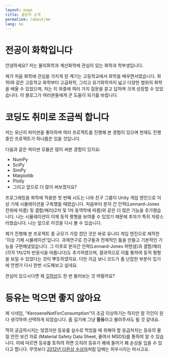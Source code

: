```yaml
---
layout: page
title: 글쓴이 소개
permalink: /about/me
lang: ko
---
```


# 전공이 화학입니다

안녕하세요? 저는 물리화학과 계산화학에 관심이 있는 화학과 학부생입니다.

제가 처음 화학에 관심을 가지게 된 계기는 고등학교에서 화학을 배우면서였습니다. 화학I와 같은 고등학교 화학부터 고급화학, 그리고 유기화학까지 넓고 다양한 범위의 화학을 배울 수 있었으며, 저는 이 와중에 여러 가지 질문을 묻고 답하며 크게 성장할 수 있었습니다. 이 블로그가 여러분들에게 큰 도움이 되기를 바랍니다.

# 코딩도 취미로 조금씩 합니다

저는 유난히 파이썬을 좋아하며 여러 프로젝트를 진행해 본 경험이 있으며 현재도 진행 중인 프로젝트가 하나쯤은 있을 것입니다.

다음과 같은 파이썬 모듈은 많이 써본 경험이 있지요:

- NumPy
- SciPy
- SimPy
- Matplotlib
- Plotly
- 그리고 앞으로 더 많이 써보겠지요?

프로그래밍을 화학에 적용한 첫 번째 시도는 나와 친구 그룹이 Unity 게임 엔진으로 이상 기체 시뮬레이션을 구축했을 때였습니다. 처음부터 분자 간 인력(Lennard-Jones 전위에 따름) 및 결합/해리(2차 및 1차 동역학에 따름)와 같은 더 많은 기능을 추가했습니다. 나는 시뮬레이션이 이제 동적 평형을 보여줄 수 있었기 때문에 후자가 특히 자랑스러웠습니다. 나는 앞으로 이것을 다시 볼 수 있습니다.

제가 진행해 본 프로젝트 중 규모가 가장 컸던 것은 바로 유니티 게임 엔진으로 제작한 '이상 기체 시뮬레이션'입니다. 과제연구로 친구들과 전체적인 틀을 만들고 기본적인 기능을 구현해냈었습니다. 그 이후로 분자간 인력(Lennard-Jones 퍼텐셜)과 결합/해리(각각 1차/2차 반응식을 따릅니다)도 추가하였으며, 결과적으로 이를 통하여 동적 평형을 보일 수 있었다는 것이 뿌듯하였지요. 다만 지금 보니 코드가 좀 난잡한 부분이 있기에 언젠가 다시 한번 시도해보고 싶네요.

관심이 있으시다면 제 [깃허브](https://github.com/KeroseneNotForConsumption)도 한 번 둘러보는 것 어떨까요?

# 등유는 먹으면 좋지 않아요

제 닉네임, "KeroseneNotForConsumption"이 조금 이상하기는 하지만 잘 각인이 된다 생각하여 선택하게 되었습니다. 좀 길기에 그냥 **등유**라고 불려주셔도 될 것 같네요.

딱히 궁금하시지는 않겠지만 등유를 실수로 먹었을 때 취해야 할 응급처치는 등유의 물질 안전 보건 자료 (Material Safety Data Sheet, 줄여서 MSDS)를 통하여 알 수 있습니다. 이에 따르면 등유를 토하려 하면 오히려 등유가 폐에 들어가 폐 손상을 입을 수 있다고 합니다. 무엇보다 [2012년 다윈상 수상자](https://darwinawards.com/darwin/darwin2012-03.html)처럼 담배는 피우시지는 마시고요.

